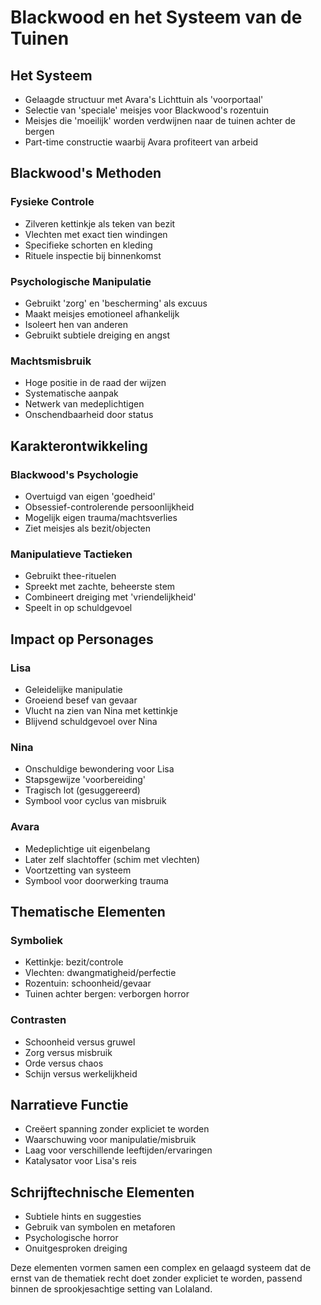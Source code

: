# Blackwood en het Systeem van de Tuinen

## Het Systeem
- Gelaagde structuur met Avara's Lichttuin als 'voorportaal'
- Selectie van 'speciale' meisjes voor Blackwood's rozentuin
- Meisjes die 'moeilijk' worden verdwijnen naar de tuinen achter de bergen
- Part-time constructie waarbij Avara profiteert van arbeid

## Blackwood's Methoden
### Fysieke Controle
- Zilveren kettinkje als teken van bezit
- Vlechten met exact tien windingen
- Specifieke schorten en kleding
- Rituele inspectie bij binnenkomst

### Psychologische Manipulatie
- Gebruikt 'zorg' en 'bescherming' als excuus
- Maakt meisjes emotioneel afhankelijk
- Isoleert hen van anderen
- Gebruikt subtiele dreiging en angst

### Machtsmisbruik
- Hoge positie in de raad der wijzen
- Systematische aanpak
- Netwerk van medeplichtigen
- Onschendbaarheid door status

## Karakterontwikkeling
### Blackwood's Psychologie
- Overtuigd van eigen 'goedheid'
- Obsessief-controlerende persoonlijkheid
- Mogelijk eigen trauma/machtsverlies
- Ziet meisjes als bezit/objecten

### Manipulatieve Tactieken
- Gebruikt thee-rituelen
- Spreekt met zachte, beheerste stem
- Combineert dreiging met 'vriendelijkheid'
- Speelt in op schuldgevoel

## Impact op Personages
### Lisa
- Geleidelijke manipulatie
- Groeiend besef van gevaar
- Vlucht na zien van Nina met kettinkje
- Blijvend schuldgevoel over Nina

### Nina
- Onschuldige bewondering voor Lisa
- Stapsgewijze 'voorbereiding'
- Tragisch lot (gesuggereerd)
- Symbool voor cyclus van misbruik

### Avara
- Medeplichtige uit eigenbelang
- Later zelf slachtoffer (schim met vlechten)
- Voortzetting van systeem
- Symbool voor doorwerking trauma

## Thematische Elementen
### Symboliek
- Kettinkje: bezit/controle
- Vlechten: dwangmatigheid/perfectie
- Rozentuin: schoonheid/gevaar
- Tuinen achter bergen: verborgen horror

### Contrasten
- Schoonheid versus gruwel
- Zorg versus misbruik
- Orde versus chaos
- Schijn versus werkelijkheid

## Narratieve Functie
- Creëert spanning zonder expliciet te worden
- Waarschuwing voor manipulatie/misbruik
- Laag voor verschillende leeftijden/ervaringen
- Katalysator voor Lisa's reis

## Schrijftechnische Elementen
- Subtiele hints en suggesties
- Gebruik van symbolen en metaforen
- Psychologische horror
- Onuitgesproken dreiging

Deze elementen vormen samen een complex en gelaagd systeem dat de ernst van de thematiek recht doet zonder expliciet te worden, passend binnen de sprookjesachtige setting van Lolaland.